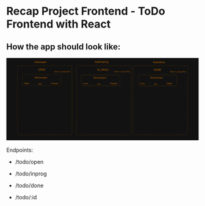 # Recap Project Frontend - ToDo Frontend with React

## How the app should look like:

![scribble](./documentation/app-ui-scribble.png)

Endpoints:
* /todo/open
* /todo/inprog
* /todo/done

* /todo/:id

